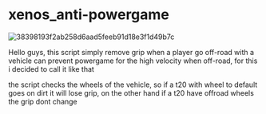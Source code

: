 # xenos_anti-powergame

![38398193f2ab258d6aad5feeb91d18e3f1d49b7c](https://forum.cfx.re/uploads/default/original/4X/2/0/3/203e86f7d3516e9b12f70001df7fc7d35098ca06.png)

Hello guys, this script simply remove grip when a player go off-road with a vehicle can prevent powergame for the high velocity when off-road, for this i decided to call it like that

the script checks the wheels of the vehicle, so if a t20 with wheel to default goes on dirt it will lose grip, on the other hand if a t20 have offroad wheels the grip dont change
